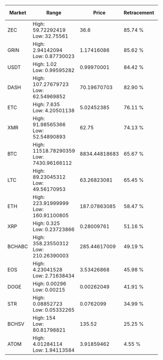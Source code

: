 | Market | Range | Price| Retracement | Doubles to 50% |
| --- | --- | --- | --- | --- |
| ZEC | High: 59.72292419<br />Low: 32.75561 | 36.6 | 85.74 % | 1.26 |
| GRIN | High: 2.94142094<br />Low: 0.87730023 | 1.17416086 | 85.62 % | 1.63 |
| USDT | High: 1.02<br />Low: 0.99595282 | 0.99970001 | 84.42 % | 1.01 |
| DASH | High: 107.27679723<br />Low: 62.54969852 | 70.19670703 | 82.90 % | 1.21 |
| ETC | High: 7.635<br />Low: 4.20501138 | 5.02452385 | 76.11 % | 1.18 |
| XMR | High: 91.98565366<br />Low: 52.54890893 | 62.75 | 74.13 % | 1.15 |
| BTC | High: 11518.78290359<br />Low: 7430.96166112 | 8834.44818683 | 65.67 % | 1.07 |
| LTC | High: 89.23045312<br />Low: 49.56170953 | 63.26823081 | 65.45 % | 1.10 |
| ETH | High: 223.91999999<br />Low: 160.91100805 | 187.07863085 | 58.47 % | 1.03 |
| XRP | High: 0.325<br />Low: 0.23723866 | 0.28009761 | 51.16 % | 1.00 |
| BCHABC | High: 358.23550312<br />Low: 210.26390003 | 285.44617009 | 49.19 % | 0.00 |
| EOS | High: 4.23041528<br />Low: 2.71638434 | 3.53426868 | 45.98 % | 0.00 |
| DOGE | High: 0.00296<br />Low: 0.00215 | 0.00262049 | 41.91 % | 0.00 |
| STR | High: 0.08852723<br />Low: 0.05332265 | 0.0762099 | 34.99 % | 0.00 |
| BCHSV | High: 154<br />Low: 80.81798821 | 135.52 | 25.25 % | 0.00 |
| ATOM | High: 4.01284114<br />Low: 1.94113584 | 3.91859462 | 4.55 % | 0.00 |
